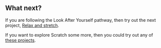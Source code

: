 ## What next?

If you are following the Look After Yourself pathway, then try out the next project, [Relax and stretch](https://projects.raspberrypi.org/en/projects/relax-stretch).

If you want to explore Scratch some more, then you could try out any of [these projects](https://projects.raspberrypi.org/en/projects?software%5B%5D=scratch).
